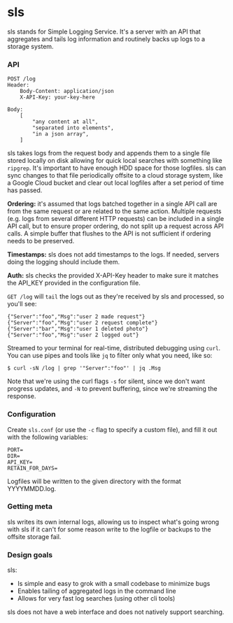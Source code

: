 # sls 

sls stands for Simple Logging Service. It's a server with an API that
aggregates and tails log information and routinely backs up logs to a storage
system.

### API

```
POST /log
Header:
	Body-Content: application/json
	X-API-Key: your-key-here

Body:
	[
		"any content at all",
		"separated into elements",
		"in a json array",
	]
```

sls takes logs from the request body and appends them to a single file stored
locally on disk allowing for quick local searches with something like
`ripgrep`. It's important to have enough HDD space for those logfiles. sls can
sync changes to that file periodically offsite to a cloud storage system, like
a Google Cloud bucket and clear out local logfiles after a set period of time
has passed.

**Ordering:** it's assumed that logs batched together in a single API call are
from the same request or are related to the same action. Multiple requests
(e.g. logs from several different HTTP requests) can be included in a single
API call, but to ensure proper ordering, do not split up a request across API
calls. A simple buffer that flushes to the API is not sufficient if ordering
needs to be preserved.

**Timestamps:** sls does not add timestamps to the logs. If needed, servers
doing the logging should include them.

**Auth:** sls checks the provided X-API-Key header to make sure it matches the
API_KEY provided in the configuration file.

`GET /log` will `tail` the logs out as they're received by sls and processed,
so you'll see:

```
{"Server":"foo","Msg":"user 2 made request"}
{"Server":"foo","Msg":"user 2 request complete"}
{"Server":"bar","Msg":"user 1 deleted photo"}
{"Server":"foo","Msg":"user 2 logged out"}
```

Streamed to your terminal for real-time, distributed debugging using `curl`.
You can use pipes and tools like `jq` to filter only what you need, like so:

```
$ curl -sN /log | grep '"Server":"foo"' | jq .Msg
```

Note that we're using the curl flags `-s` for silent, since we don't want
progress updates, and `-N` to prevent buffering, since we're streaming the
response.

### Configuration

Create `sls.conf` (or use the `-c` flag to specify a custom file), and fill it
out with the following variables:

```
PORT=
DIR=
API_KEY=
RETAIN_FOR_DAYS=
```

Logfiles will be written to the given directory with the format YYYYMMDD.log.

### Getting meta

sls writes its own internal logs, allowing us to inspect what's going wrong
with sls if it can't for some reason write to the logfile or backups to the
offsite storage fail.

### Design goals

sls:

* Is simple and easy to grok with a small codebase to minimize bugs
* Enables tailing of aggregated logs in the command line
* Allows for very fast log searches (using other cli tools)

sls does not have a web interface and does not natively support searching.

